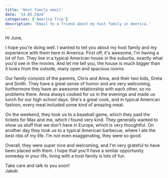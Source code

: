 ```yaml
---
title: 'Host family email'
date: '14.05.2024'
categories: ['America Trip']
description: 'Email to a friend about my host family in America.'
---
```


Hi June,

I hope you're doing well. I wanted to tell you about my host family and my experience with them here
in America. First off, it's awesome, I'm having a lot of fun. They live in a typical American house
in the suburbs, exactly what you'd see in the movies. And let me tell you, the house is much bigger
than it looks from the outside, many open and spacious rooms.

Our family consists of the parents, Chris and Anna, and their two kids, Greta and Smith. They have a
great sense of humor and are very welcoming, furthermore they have an awesome relationship with each
other, so no problems there. Anna always cooked for us in the evenings and made us lunch for our
high school days. She's a great cook, and in typical American fashion, every meal included some kind
of amazing meat.

On the weekend, they took us to a baseball game, which they paid the tickets for Max and me, which I
found very kind. They generally wanted to show us stuff that we don't have in Europe, which is very
thoughtful. On another day they took us to a typical American barbecue, where I ate the best ribs of
my life. I'm not even exaggerating, they were so good.

Overall, they were super nice and welcoming, and I'm very grateful to have been placed with them. I
hope that you'll have a similar opportunity someday in your life, living with a host family is lots
of fun.

Take care and talk to you soon!  
Jakob
